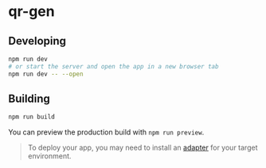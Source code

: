 # qr-gen

## Developing

```bash
npm run dev
# or start the server and open the app in a new browser tab
npm run dev -- --open
```

## Building

```bash
npm run build
```

You can preview the production build with `npm run preview`.

> To deploy your app, you may need to install an [adapter](https://kit.svelte.dev/docs/adapters) for your target environment.
